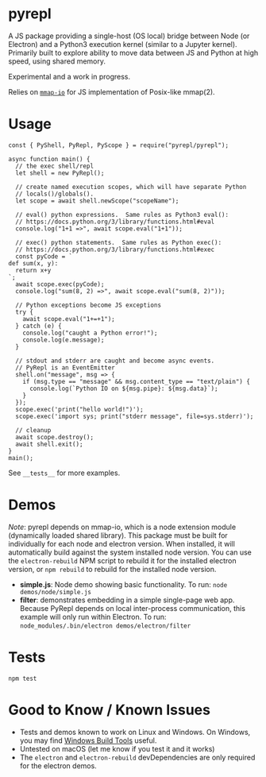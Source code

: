 # pyrepl

A JS package providing a single-host (OS local) bridge between Node (or Electron) and a Python3 execution kernel (similar to a Jupyter kernel). Primarily built to explore ability to move data between JS and Python at high speed, using shared memory.

Experimental and a work in progress.

Relies on [`mmap-io`](https://github.com/ozra/mmap-io) for JS implementation of Posix-like mmap(2).

# Usage

```
const { PyShell, PyRepl, PyScope } = require("pyrepl/pyrepl");

async function main() {
  // the exec shell/repl
  let shell = new PyRepl();

  // create named execution scopes, which will have separate Python
  // locals()/globals().
  let scope = await shell.newScope("scopeName");

  // eval() python expressions.  Same rules as Python3 eval():
  // https://docs.python.org/3/library/functions.html#eval
  console.log("1+1 =>", await scope.eval("1+1"));

  // exec() python statements.  Same rules as Python exec():
  // https://docs.python.org/3/library/functions.html#exec
  const pyCode = `
def sum(x, y):
  return x+y
`;
  await scope.exec(pyCode);
  console.log("sum(8, 2) =>", await scope.eval("sum(8, 2)"));

  // Python exceptions become JS exceptions
  try {
    await scope.eval("1+=+1");
  } catch (e) {
    console.log("caught a Python error!");
    console.log(e.message);
  }

  // stdout and stderr are caught and become async events.
  // PyRepl is an EventEmitter
  shell.on("message", msg => {
    if (msg.type == "message" && msg.content_type == "text/plain") {
      console.log(`Python IO on ${msg.pipe}: ${msg.data}`);
    }
  });
  scope.exec('print("hello world!")');
  scope.exec('import sys; print("stderr message", file=sys.stderr)');

  // cleanup
  await scope.destroy();
  await shell.exit();
}
main();
```

See `__tests__` for more examples.

# Demos

_Note_: pyrepl depends on mmap-io, which is a node extension module (dynamically loaded shared library). This package must be built for individually for each node and electron version. When installed, it will automatically build against the system installed node version. You can use the `electron-rebuild` NPM script to rebuild it for the installed electron version, or `npm rebuild` to rebuild for the installed node version.

* **simple.js**: Node demo showing basic functionality. To run: `node demos/node/simple.js`
* **filter**: demonstrates embedding in a simple single-page web app. Because PyRepl depends on local inter-process communication, this example will only run within Electron. To run:
  `node_modules/.bin/electron demos/electron/filter`

# Tests

```
npm test
```

# Good to Know / Known Issues

* Tests and demos known to work on Linux and Windows. On Windows, you may find [Windows Build Tools](https://www.npmjs.com/package/windows-build-tools) useful.
* Untested on macOS (let me know if you test it and it works)
* The `electron` and `electron-rebuild` devDependencies are only required for the electron demos.
